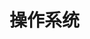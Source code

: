 # 操作系统

<iframe
:src="$withBase('../../mark-map/os-map.html')"
width="100%"
height="800"
frameborder="0"
scrolling="No"
leftmargin="0"
topmargin="0"
/>